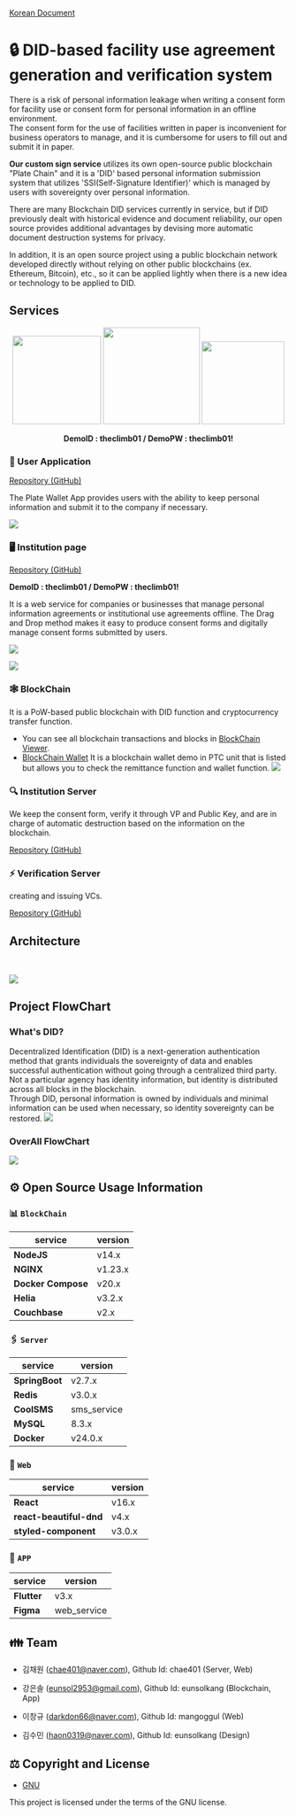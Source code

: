 [Korean Document](https://github.com/2023-oss/.github/blob/main/profile/README.md)
# :lock: DID-based facility use agreement generation and verification system
There is a risk of personal information leakage when writing a consent form for facility use or consent form for personal information in an offline environment. 
<br/>
The consent form for the use of facilities written in paper is inconvenient for business operators to manage, and it is cumbersome for users to fill out and submit it in paper.

**Our custom sign service** utilizes its own open-source public blockchain "Plate Chain" and it is a 'DID' based personal information submission system that utilizes 'SSI(Self-Signature Identifier)' which is managed by users with sovereignty over personal information.

There are many Blockchain DID services currently in service, but if DID previously dealt with historical evidence and document reliability, our open source provides additional advantages by devising more automatic document destruction systems for privacy.

In addition, it is an open source project using a public blockchain network developed directly without relying on other public blockchains (ex. Ethereum, Bitcoin), etc., so it can be applied lightly when there is a new idea or technology to be applied to DID.
## Services
<p align="center">
<a href="https://coral-piranha-fd5.notion.site/CustomSign-2521b412b83144498284b498f67f8a9d"><img  src="https://img.shields.io/badge/Notion-000000?style=for-the-badge&logo=Notion&logoColor=white" width=160></a>
<a href="https://www.youtube.com/watch?si=hySRRINMpvC4hQV1&v=x4O0WdMcpEY&feature=youtu.be"><img  src="https://img.shields.io/badge/Youtube-FF0000?style=for-the-badge&logo=Youtube&logoColor=white" width=175></a>
<a href="http://www.customsign.shop"><img  src="https://user-images.githubusercontent.com/83829352/266290884-d336e405-8138-4c94-b0bc-8b87b79a0b1e.png" width=150></a>
</p>

<p align="center">
<b>DemoID : theclimb01 / DemoPW : theclimb01!</b>
</p>

### 📱 User Application
[Repository (GitHub)](https://github.com/2023-oss/OSS-APP)

The Plate Wallet App provides users with the ability to keep personal information and submit it to the company if necessary.
<p>
<img src="https://user-images.githubusercontent.com/22852287/265966811-21446caf-4c1e-4e1a-b366-91f08a0a686d.png">
</p>

### 🖥️ Institution page
[Repository (GitHub)](https://github.com/2023-oss/OSS-WEB)

<p  align="center">

<b>DemoID : theclimb01 / DemoPW : theclimb01!</b>

</p>


It is a web service for companies or businesses that manage personal information agreements or institutional use agreements offline. The Drag and Drop method makes it easy to produce consent forms and digitally manage consent forms submitted by users.


<p>
<img src="https://github.com/2023-oss/OSS-WEB/assets/102888719/6a0ad2c5-1476-43f1-9a90-a124aab8376a">
</p>
<p>
<img src="https://github.com/2023-oss/OSS-WEB/assets/102888719/ad414a3e-ce1f-4f4e-a886-cf741eeaa27b">
</p>

### 🕸️ BlockChain

It is a PoW-based public blockchain with DID function and cryptocurrency transfer function.

-  You can see all blockchain transactions and blocks in [BlockChain Viewer](http://block.platechain.shop/).
- [BlockChain Wallet](http://block.platechain.shop/) It is a blockchain wallet demo in PTC unit that is listed but allows you to check the remittance function and wallet function.
![](https://user-images.githubusercontent.com/22852287/266316405-1a42dbd8-b4fa-452e-9488-5a82d89a47b3.png)
  
### :mag: Institution Server

We keep the consent form, verify it through VP and Public Key, and are in charge of automatic destruction based on the information on the blockchain.

[Repository (GitHub)](https://github.com/2023-oss/OSS-BACKEND)

### ⚡ Verification Server

creating and issuing VCs.

[Repository (GitHub)](https://github.com/2023-oss/OSS-ISSUER)


## Architecture
<br/>

![](https://user-images.githubusercontent.com/22852287/265968000-09658fac-4e28-4456-81d3-d64959ce978c.png)

## Project FlowChart
### What's DID?
Decentralized Identification (DID) is a next-generation authentication method that grants individuals the sovereignty of data and enables successful authentication without going through a centralized third party. Not a particular agency has identity information, but identity is distributed across all blocks in the blockchain.<br/>
Through DID, personal information is owned by individuals and minimal information can be used when necessary, so identity sovereignty can be restored.
![](https://user-images.githubusercontent.com/83829352/266076494-7cd11b21-a114-434e-89b6-7890774c0506.png)

### OverAll FlowChart
![](https://user-images.githubusercontent.com/83829352/266094215-16944ccc-321e-4531-974f-0148fe998f71.png)

## ⚙️ Open Source Usage Information
### 📊 `BlockChain`

|service|version|
|--|--|
|**NodeJS**|v14.x|
|**NGINX**|v1.23.x|
|**Docker Compose**|v20.x|
|**Helia**|v3.2.x|
|**Couchbase**|v2.x|

### 🖇  `Server`

|service|version|
|--|--|
|**SpringBoot**|v2.7.x|
|**Redis**|v3.0.x|
|**CoolSMS**|sms_service|
|**MySQL**|8.3.x|
|**Docker**|v24.0.x|


### 🚏 `Web`
|service|version|
|--|--|
|**React**|v16.x|
|**react-beautiful-dnd**|v4.x|
|**styled-component**|v3.0.x|

### 📱 `APP`

|service|version|
|--|--|
|**Flutter**|v3.x|
|**Figma**|web_service|

## 👪 Team
- 김채원 (chae401@naver.com), Github Id: chae401 (Server, Web)

- 강은솔 (eunsol2953@gmail.com), Github Id: eunsolkang (Blockchain, App)

- 이창규 (darkdon66@naver.com), Github Id: mangoggul (Web)

- 김수민 (haon0319@naver.com), Github Id: eunsolkang (Design)

## ⚖️ Copyright and License
* [GNU]([https://github.com/osamhack2022/CLOUD_APP_IOT_KeepYourEndeavor_Moment/blob/main/LICENSE](https://github.com/2023-oss/.github/blob/main/LICENSE))

This project is licensed under the terms of the GNU license.

